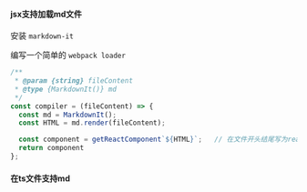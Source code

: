 #### jsx支持加载md文件

安装 `markdown-it`

编写一个简单的 `webpack loader`

```js
/**
 * @param {string} fileContent
 * @type {MarkdownIt()} md
 */
const compiler = (fileContent) => {
  const md = MarkdownIt();
  const HTML = md.render(fileContent);

  const component = getReactComponent`${HTML}`;   // 在文件开头结尾写为react单文件组件的形式
  return component
};
```


#### 在ts文件支持md